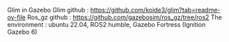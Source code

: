 Glim in Gazebo
Glim github : https://github.com/koide3/glim?tab=readme-ov-file
Ros_gz github : https://github.com/gazebosim/ros_gz/tree/ros2
The environment : ubuntu 22.04, ROS2 humble, Gazebo Fortress (Ignition Gazebo 6)

